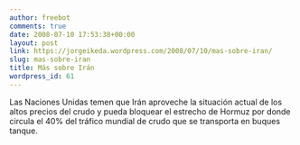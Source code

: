 ```yaml
---
author: freebot
comments: true
date: 2008-07-10 17:53:38+00:00
layout: post
link: https://jorgeikeda.wordpress.com/2008/07/10/mas-sobre-iran/
slug: mas-sobre-iran
title: Más sobre Irán
wordpress_id: 61
---
```


Las Naciones Unidas temen que Irán aproveche la situación actual de los altos precios del crudo y pueda bloquear el estrecho de Hormuz por donde circula el 40% del tráfico mundial de crudo que se transporta en buques tanque.
